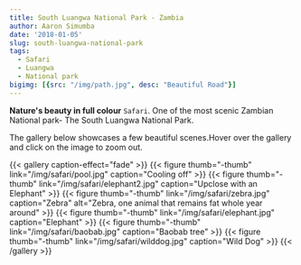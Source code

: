 ```yaml
---
title: South Luangwa National Park - Zambia
author: Aaron Simumba
date: '2018-01-05'
slug: south-luangwa-national-park
tags:
  - Safari
  - Luangwa
  - National park
bigimg: [{src: "/img/path.jpg", desc: "Beautiful Road"}]
---
```


**Nature's beauty in full colour** `Safari`.
One of the most scenic Zambian National park- The South Luangwa National Park.

The gallery below showcases a few beautiful scenes.Hover over the gallery and click on the image to zoom out.


{{< gallery caption-effect="fade" >}}
  {{< figure thumb="-thumb" link="/img/safari/pool.jpg" caption="Cooling off" >}}
  {{< figure thumb="-thumb" link="/img/safari/elephant2.jpg" caption="Upclose with an Elephant" >}}
  {{< figure thumb="-thumb" link="/img/safari/zebra.jpg" caption="Zebra" alt="Zebra, one animal that remains fat whole year around" >}}
  {{< figure thumb="-thumb" link="/img/safari/elephant.jpg" caption="Elephant" >}}
  {{< figure thumb="-thumb" link="/img/safari/baobab.jpg" caption="Baobab tree" >}}
  {{< figure thumb="-thumb" link="/img/safari/wilddog.jpg" caption="Wild Dog" >}}
{{< /gallery >}}

<!--more-->

